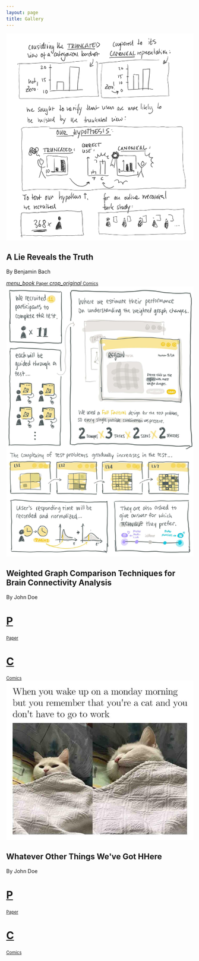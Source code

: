 ```yaml
---
layout: page
title: Gallery
---
```


<div class="exhibs">
  <div class="single-exhib">
    <div class="exhib-img">
      <img src="assets/img/comics/2.png" />
    </div>
    <div class="exhib-info">
      <div class="exhib-text">
        <h2>A Lie Reveals the Truth</h2>
        <p>By Benjamin Bach</p>
      </div>
      <div class="exhib-links">
        <a href class="exhib-button">
          <i class="material-icons">menu_book</i>
          <small>Paper</small>
        </a>
        <a href class="exhib-button">
          <i class="material-icons">crop_original</i>
          <small>Comics</small>
        </a>
      </div>
    </div>
  </div>
  
  <div class="single-exhib">
    <div class="exhib-img">
      <img src="assets/img/comics/1.jpg" />
    </div>
    <div class="exhib-info">
      <div class="exhib-text">
        <h2>Weighted Graph Comparison Techniques for Brain Connectivity Analysis</h2>
        <p>By John Doe</p>
      </div>
      <div class="exhib-links">
        <a href class="exhib-button">
          <h1>P</h1>
          <small>Paper</small>
        </a>
        <a href class="exhib-button">
          <h1>C</h1>
          <small>Comics</small>
        </a>
      </div>
    </div>
  </div>

<div class="single-exhib">
    <div class="exhib-img">
      <img src="assets/img/comics/3.jpg" />
    </div>
    <div class="exhib-info">
      <div class="exhib-text">
        <h2>Whatever Other Things We've Got HHere</h2>
        <p>By John Doe</p>
      </div>
      <div class="exhib-links">
        <a href class="exhib-button">
          <h1>P</h1>
          <small>Paper</small>
        </a>
        <a href class="exhib-button">
          <h1>C</h1>
          <small>Comics</small>
        </a>
      </div>
    </div>
  </div>

</div>
